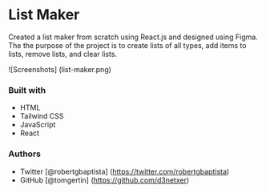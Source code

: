 # List Maker
Created a list maker from scratch using React.js and designed using Figma. The the purpose of the project is to create lists of all types, add items to lists, remove lists, and clear lists.

![Screenshots] (list-maker.png)

### Built with
- HTML
- Tailwind CSS
- JavaScript
- React

### Authors
- Twitter [@robertgbaptista] (https://twitter.com/robertgbaptista)
- GitHub [@tomgertin] (https://github.com/d3netxer)


